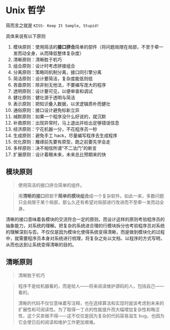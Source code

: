 # Unix 哲学

简而言之就是 `KISS- Keep It Sample, Stupid!`

具体来说有以下原则

1. 模块原则：使用简洁的**接口拼合**简单的部件（将问题局限在局部，不至于牵一发而动全身，从而降低整体复杂度）
2. 清晰原则：清晰胜于机巧
3. 组合原则：设计时考虑拼接组合
4. 分离原则：策略同机制分离，接口同引擎分离
5. 简洁原则：设计要简洁，复杂度能低则低
6. 吝啬原则：除非别无他法，不要编写庞大的程序
7. 透明原则：设计要可见，以便审查和调试
8. 健壮原则：健壮源于透明与简洁
9. 表示原则：把知识叠入数据，以求逻辑质朴而健壮
10. 通俗原则：接口设计避免标新立异
11. 缄默原则：如果一个程序没什么好说的，就沉默
12. 补救原则：出现异常时，马上退出并给出足够错误信息
13. 经济原则：宁花机器一分，不花程序员一秒
14. 生成原则：避免手工 hack，尽量编写程序去生成程序
15. 优化原则：雕琢前先要有原型，跑之前要先学会走
16. 多样原则：决不相信所谓“不二法门”的断言
17. 扩展原则：设计着眼未来，未来总比预期来的快

## 模块原则

> 使用简洁的接口拼合简单的组件。

> 用**清晰的接口**把若干**简单的模块组合**成一个复杂软件。如此一来，多数问题只会局限于某个局部，那么久还有希望对局部进行改进而不至牵一发而动全身。

清晰的接口意味着各模块的交流符合一定的原则，而设计这样的原则考验程序员的抽象能力，对系统的理解。把复杂的系统进合理的行模块拆分也考验程序员对系统的理解深刻与否。不仅仅是因为模块化使得系统变得清晰，而是做到模块化的过程中，就需要程序员本身对系统进行梳理，将复杂之处以文档、以程序的方式写明，从而也达到让系统变得清晰的目的。

## 清晰原则

> 清晰胜于机巧

> 程序不是给机器看的，而是给人——将来阅读维护源码的人，包括自己——看的。
>
> 
> 清晰的代码不仅仅意味着写注释，也在选择算法和实现时就该考虑到未来的扩展性和可阅读性。为了取得一丁点的性能提升而大幅增加复杂性和晦涩性，这个买卖做不得——这不仅仅是因为复杂的代码容易滋生 bug，也因为它会使日后的阅读和维护工作更加艰难。



